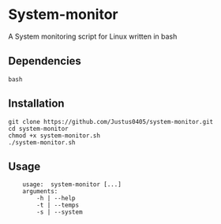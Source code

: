 # System-monitor
A System monitoring script for Linux written in bash

## Dependencies
```plaintext
bash
```

## Installation
```shell
git clone https://github.com/Justus0405/system-monitor.git
cd system-monitor
chmod +x system-monitor.sh
./system-monitor.sh
```
## Usage
```plaintext
    usage:  system-monitor [...]
    arguments:
        -h | --help
        -t | --temps
        -s | --system

```
